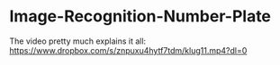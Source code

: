 # Image-Recognition-Number-Plate

The video pretty much explains it all:
https://www.dropbox.com/s/znpuxu4hytf7tdm/klug11.mp4?dl=0

